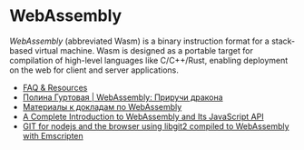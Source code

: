 ﻿# WebAssembly

*WebAssembly* (abbreviated Wasm) is a binary instruction format for a stack-based virtual machine.
Wasm is designed as a portable target for compilation of high-level languages like C/C++/Rust,
enabling deployment on the web for client and server applications.

- [FAQ & Resources](https://github.com/WebAssembly-Enthusiasts/info)
- [Полина Гуртовая | WebAssembly: Приручи дракона](https://youtu.be/ehPucx9he5U)
- [Материалы к докладам по WebAssembly](https://github.com/HellSquirrel/wasm-talks)
- [A Complete Introduction to WebAssembly and Its JavaScript API](https://blog.bitsrc.io/a-complete-introduction-to-webassembly-and-its-javascript-api-3474a9845206)
- [GIT for nodejs and the browser using libgit2 compiled to WebAssembly with Emscripten](https://github.com/petersalomonsen/wasm-git)
